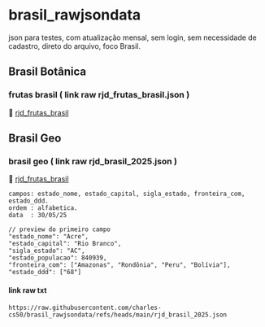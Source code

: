 # brasil_rawjsondata
json para testes, com atualização mensal, sem login, sem necessidade de cadastro, direto do arquivo, foco Brasil.

## Brasil Botânica
### frutas brasil ( link raw rjd_frutas_brasil.json )
🔗 [rjd_frutas_brasil](https://raw.githubusercontent.com/charles-cs50/brasil_rawjsondata/refs/heads/main/rjd_frutas_brasil.json)

## Brasil Geo
### brasil geo ( link raw rjd_brasil_2025.json )
🔗 [rjd_frutas_brasil](https://raw.githubusercontent.com/charles-cs50/brasil_rawjsondata/refs/heads/main/rjd_brasil_2025.json)
```
campos: estado_nome, estado_capital, sigla_estado, fronteira_com, estado_ddd.
ordem : alfabetica.
data  : 30/05/25
```
```jsonc
// preview do primeiro campo
"estado_nome": "Acre",
"estado_capital": "Rio Branco",
"sigla_estado": "AC",
"estado_populacao": 840939,
"fronteira_com": ["Amazonas", "Rondônia", "Peru", "Bolívia"],
"estado_ddd": ["68"]
```
#### link raw txt
```
https://raw.githubusercontent.com/charles-cs50/brasil_rawjsondata/refs/heads/main/rjd_brasil_2025.json
```
